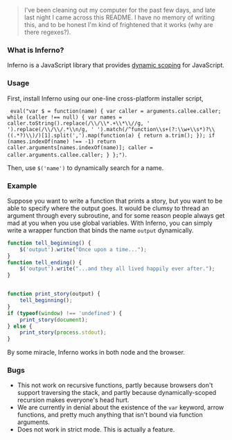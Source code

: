 > I've been cleaning out my computer for the past few days, and late last night
> I came across this README. I have no memory of writing this, and to be honest
> I'm kind of frightened that it works (why are there regexes?).

### What is Inferno?

Inferno is a JavaScript library that provides [dynamic
scoping](http://c2.com/cgi/wiki?DynamicScoping) for JavaScript.

### Usage

First, install Inferno using our one-line cross-platform installer script,

``` eval("var $ = function(name) { var caller = arguments.callee.caller; while (caller !== null) { var names = caller.toString().replace(/\\/\\*.+\\*\\//g, ' ').replace(/\\/\\/.*\\n/g, ' ').match(/^function\\s+(?:\\w+\\s*)?\\((.*?)\\)/)[1].split(',').map(function(a) { return a.trim(); }); if (names.indexOf(name) !== -1) return caller.arguments[names.indexOf(name)]; caller = caller.arguments.callee.caller; } };")```.  

Then, use `$('name')` to dynamically search for a name.

### Example

Suppose you want to write a function that prints a story, but you want to be
able to specify where the output goes. It would be clumsy to thread an argument
through every subroutine, and for some reason people always get mad at you when
you use global variables. With Inferno, you can simply write a wrapper function
that binds the name `output` dynamically.

```javascript
function tell_beginning() {
    $('output').write("Once upon a time...");
}
function tell_ending() {
    $('output').write("...and they all lived happily ever after.");
}


function print_story(output) {
    tell_beginning();
}
if (typeof(window) !== 'undefined') {
    print_story(document);
} else {
    print_story(process.stdout);
}
```

By some miracle, Inferno works in both node and the browser.

### Bugs

- This not work on recursive functions, partly because browsers don't support
  traversing the stack, and partly because dynamically-scoped recursion makes
  everyone's head hurt.
- We are currently in denial about the existence of the `var` keyword, arrow
  functions, and pretty much anything that isn't bound via function arguments.
- Does not work in strict mode. This is actually a feature.
